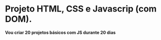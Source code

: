 # Projeto HTML, CSS e Javascrip (com DOM).

**Vou criar 20 projetos básicos  com JS durante 20 dias**

